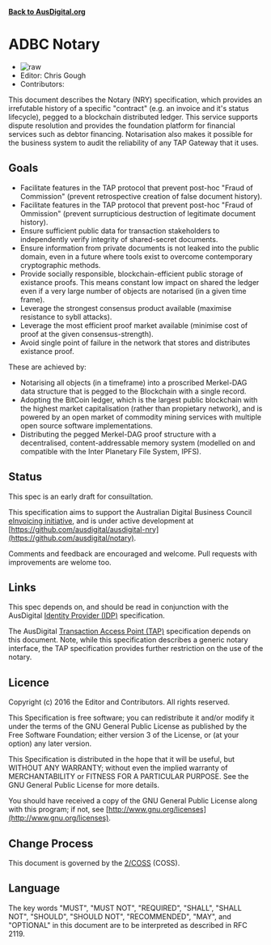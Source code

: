 **[Back to AusDigital.org](http://ausdigital.org/)**

# ADBC Notary

 * ![raw](http://rfc.unprotocols.org/spec:2/COSS/raw.svg)
 * Editor: Chris Gough
 * Contributors:

This document describes the Notary (NRY) specification, which provides an irrefutable
history of a specific "contract" (e.g. an invoice and it's status lifecycle), pegged to
a blockchain distributed ledger. This service supports dispute resolution and provides
the foundation platform for financial services such as debtor financing. Notarisation
also makes it possible for the business system to audit the reliability of any TAP
Gateway that it uses.


## Goals

 * Facilitate features in the TAP protocol that prevent post-hoc "Fraud of Commission" (prevent retrospective creation of false document history).
 * Facilitate features in the TAP protocol that prevent post-hoc "Fraud of Ommission" (prevent surrupticious destruction of legitimate document history).
 * Ensure sufficient public data for transaction stakeholders to independently verify integrity of shared-secret documents.
 * Ensure information from private documents is not leaked into the public domain, even in a future where tools exist to overcome contemporary cryptographic methods.
 * Provide socially responsible, blockchain-efficient public storage of existance proofs. This means constant low impact on shared the ledger even if a very large number of objects are notarised (in a given time frame). 
 * Leverage the strongest consensus product available (maximise resistance to sybll attacks).
 * Leverage the most efficient proof market available (minimise cost of proof at the given consensus-strength).
 * Avoid single point of failure in the network that stores and distributes existance proof.
 

These are achieved by:

 * Notarising all objects (in a timeframe) into a proscribed Merkel-DAG data structure that is pegged to the Blockchain with a single record.
 * Adopting the BitCoin ledger, which is the largest public blockchain with the highest market capitalisation (rather than propietary network), and is powered by an  open market of commodity mining services with multiple open source software implementations.
 * Distributing the pegged Merkel-DAG proof structure with a decentralised, content-addressable memory system (modelled on and compatible with the Inter Planetary File System, IPFS).


## Status

This spec is an early draft for consuiltation.

This specification aims to support the Australian Digital Business Council
[eInvoicing initiative](https://ausdigital.org), and is under active
development at
[https://github.com/ausdigital/ausdigital-nry](https://github.com/ausdigital/notary).

Comments and feedback are encouraged and welcome. Pull requests with improvements are welome too.

## Links

This spec depends on, and should be read in conjunction with the AusDigital [Identity Provider (IDP)](https://ausdigital-idp.readthedocs.io) specification.

The AusDigital [Transaction Access Point (TAP)](https://ausdigital-tap.readthedocs.io) specification depends on this document. Note, while this specification describes a generic notary interface, the TAP specification provides further restriction on the use of the notary.
 

## Licence

Copyright (c) 2016 the Editor and Contributors. All rights reserved.

This Specification is free software; you can redistribute it and/or modify it under the
terms of the GNU General Public License as published by the Free Software Foundation; 
either version 3 of the License, or (at your option) any later version.

This Specification is distributed in the hope that it will be useful, but WITHOUT ANY
WARRANTY; without even the implied warranty of MERCHANTABILITY or FITNESS FOR A PARTICULAR
PURPOSE. See the GNU General Public License for more details.

You should have received a copy of the GNU General Public License along with this program;
if not, see [http://www.gnu.org/licenses](http://www.gnu.org/licenses).


## Change Process

This document is governed by the [2/COSS](http://rfc.unprotocols.org/spec:2/COSS/) (COSS).


## Language

The key words "MUST", "MUST NOT", "REQUIRED", "SHALL", "SHALL NOT", "SHOULD", "SHOULD NOT",
"RECOMMENDED", "MAY", and "OPTIONAL" in this document are to be interpreted as described in
RFC 2119.
